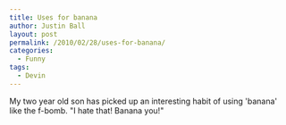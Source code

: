 ```yaml
---
title: Uses for banana
author: Justin Ball
layout: post
permalink: /2010/02/28/uses-for-banana/
categories:
  - Funny
tags:
  - Devin
---
```

My two year old son has picked up an interesting habit of using 'banana' like the f-bomb. "I hate that! Banana you!"